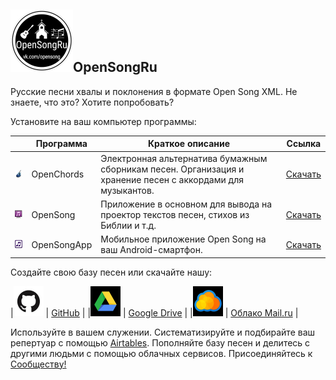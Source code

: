 ## ![logo](img/logo_cut.jpg)OpenSongRu
      
Русские песни хвалы и поклонения в формате Open Song XML.
Не знаете, что это? Хотите попробовать?

Установите на ваш компьютер программы:

|   | Программа | Краткое описание | Ссылка |
| --- | --- | --- | --- |
|![1](img/oc_icon.png)   | OpenChords | Электронная альтернатива бумажным сборникам песен. Организация и хранение песен с аккордами для музыкантов. |[Скачать](https://sourceforge.net/projects/openchords/files/latest/download) |
|![2](img/os_icon.png)   | OpenSong | Приложение в основном для вывода на проектор текстов песен, стихов из Библии и т.д. |[Скачать](https://sourceforge.net/projects/opensong/files/latest/download) |
|![3](img/osa_icon.png)  | OpenSongApp | Мобильное приложение Open Song на ваш Android-смартфон. |[Скачать](https://play.google.com/store/apps/details?id=com.garethevans.church.opensongtablet&hl=ru) |

Создайте свою базу песен или скачайте нашу:  

|![1](img/icon_gh.jpg) | [GitHub](https://github.com/SergKnyz/OpenSongRu/archive/master.zip) |
|![2](img/icon_gdr.jpg) | [Google Drive](https://drive.google.com/open?id=1K4NR7njvLmjtOn2Ljp7YpigRXDAG-Hb-) |
|![3](img/icon_mail.jpg) | [Облако Mail.ru](https://cloud.mail.ru/public/BntW/H7FubED5D) |

Используйте в вашем служении.
Систематизируйте и подбирайте ваш репертуар с помощью [Airtables](https://airtable.com/shrf59t6LkyvGAQ4R).
Пополняйте базу песен и делитесь с другими людьми с помощью облачных сервисов.
Присоединяйтесь к [Сообществу!](https://vk.com/opensong)
